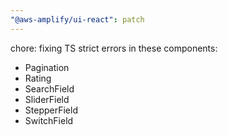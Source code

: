 ```yaml
---
"@aws-amplify/ui-react": patch
---
```


chore: fixing TS strict errors in these components:
* Pagination
* Rating
* SearchField
* SliderField
* StepperField
* SwitchField
